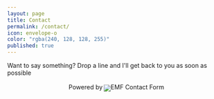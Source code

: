 ```yaml
---
layout: page
title: Contact
permalink: /contact/
icon: envelope-o
color: "rgba(240, 128, 128, 255)"
published: true
---
```


Want to say something? Drop a line and I'll get back to you as soon as possible

<script src="http://www.emailmeform.com/builder/forms/jsform/UWCcb3RH0G8m556V7" type="text/javascript"></script>
<div style="text-align:center"><div id='emf_advertisement'>Powered by<span style="position: relative; padding-left: 3px; bottom: -5px;"><img src="//assets.emailmeform.com/images/footer-logo.png?RU1GLTAyLTIxLTQwMmY5ZDk%3D" /></span>EMF <a style="text-decoration:none;" href="http://www.emailmeform.com/" target="_blank">Contact Form</a></div></div>